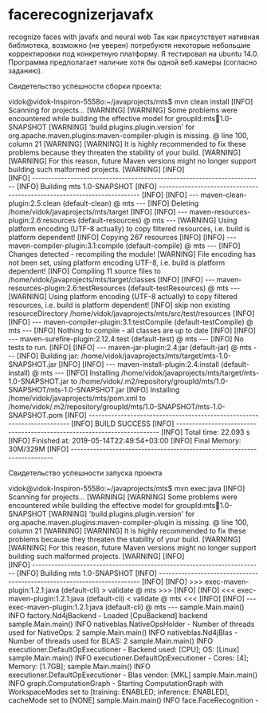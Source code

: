 # facerecognizerjavafx
recognize faces with javafx and neural web
Так как присутствует нативная библиотека, возможно (не уверен) потребуютя некоторые небольшие корректировки под конкретную 
платформу. Я тестировал на ubuntu 14.0. Программа предполагает наличие хотя бы одной веб.камеры (согласно заданию).

Свидетельство успешности сборки проекта:

vidok@vidok-Inspiron-5558o:~/javaprojects/mts$ mvn clean install
[INFO] Scanning for projects...
[WARNING] 
[WARNING] Some problems were encountered while building the effective model for groupId:mts:jar:1.0-SNAPSHOT
[WARNING] 'build.plugins.plugin.version' for org.apache.maven.plugins:maven-compiler-plugin is missing. @ line 100, column 21
[WARNING] 
[WARNING] It is highly recommended to fix these problems because they threaten the stability of your build.
[WARNING] 
[WARNING] For this reason, future Maven versions might no longer support building such malformed projects.
[WARNING] 
[INFO]                                                                         
[INFO] ------------------------------------------------------------------------
[INFO] Building mts 1.0-SNAPSHOT
[INFO] ------------------------------------------------------------------------
[INFO] 
[INFO] --- maven-clean-plugin:2.5:clean (default-clean) @ mts ---
[INFO] Deleting /home/vidok/javaprojects/mts/target
[INFO] 
[INFO] --- maven-resources-plugin:2.6:resources (default-resources) @ mts ---
[WARNING] Using platform encoding (UTF-8 actually) to copy filtered resources, i.e. build is platform dependent!
[INFO] Copying 267 resources
[INFO] 
[INFO] --- maven-compiler-plugin:3.1:compile (default-compile) @ mts ---
[INFO] Changes detected - recompiling the module!
[WARNING] File encoding has not been set, using platform encoding UTF-8, i.e. build is platform dependent!
[INFO] Compiling 11 source files to /home/vidok/javaprojects/mts/target/classes
[INFO] 
[INFO] --- maven-resources-plugin:2.6:testResources (default-testResources) @ mts ---
[WARNING] Using platform encoding (UTF-8 actually) to copy filtered resources, i.e. build is platform dependent!
[INFO] skip non existing resourceDirectory /home/vidok/javaprojects/mts/src/test/resources
[INFO] 
[INFO] --- maven-compiler-plugin:3.1:testCompile (default-testCompile) @ mts ---
[INFO] Nothing to compile - all classes are up to date
[INFO] 
[INFO] --- maven-surefire-plugin:2.12.4:test (default-test) @ mts ---
[INFO] No tests to run.
[INFO] 
[INFO] --- maven-jar-plugin:2.4:jar (default-jar) @ mts ---
[INFO] Building jar: /home/vidok/javaprojects/mts/target/mts-1.0-SNAPSHOT.jar
[INFO] 
[INFO] --- maven-install-plugin:2.4:install (default-install) @ mts ---
[INFO] Installing /home/vidok/javaprojects/mts/target/mts-1.0-SNAPSHOT.jar to /home/vidok/.m2/repository/groupId/mts/1.0-SNAPSHOT/mts-1.0-SNAPSHOT.jar
[INFO] Installing /home/vidok/javaprojects/mts/pom.xml to /home/vidok/.m2/repository/groupId/mts/1.0-SNAPSHOT/mts-1.0-SNAPSHOT.pom
[INFO] ------------------------------------------------------------------------
[INFO] BUILD SUCCESS
[INFO] ------------------------------------------------------------------------
[INFO] Total time: 22.093 s
[INFO] Finished at: 2019-05-14T22:49:54+03:00
[INFO] Final Memory: 30M/329M
[INFO] ------------------------------------------------------------------------

Свидетельство успешности запуска проекта

vidok@vidok-Inspiron-5558o:~/javaprojects/mts$ mvn exec:java
[INFO] Scanning for projects...
[WARNING] 
[WARNING] Some problems were encountered while building the effective model for groupId:mts:jar:1.0-SNAPSHOT
[WARNING] 'build.plugins.plugin.version' for org.apache.maven.plugins:maven-compiler-plugin is missing. @ line 100, column 21
[WARNING] 
[WARNING] It is highly recommended to fix these problems because they threaten the stability of your build.
[WARNING] 
[WARNING] For this reason, future Maven versions might no longer support building such malformed projects.
[WARNING] 
[INFO]                                                                         
[INFO] ------------------------------------------------------------------------
[INFO] Building mts 1.0-SNAPSHOT
[INFO] ------------------------------------------------------------------------
[INFO] 
[INFO] >>> exec-maven-plugin:1.2.1:java (default-cli) > validate @ mts >>>
[INFO] 
[INFO] <<< exec-maven-plugin:1.2.1:java (default-cli) < validate @ mts <<<
[INFO] 
[INFO] --- exec-maven-plugin:1.2.1:java (default-cli) @ mts ---
sample.Main.main() INFO  factory.Nd4jBackend - Loaded [CpuBackend] backend
 sample.Main.main() INFO  nativeblas.NativeOpsHolder - Number of threads used for NativeOps: 2
 sample.Main.main() INFO  nativeblas.Nd4jBlas - Number of threads used for BLAS: 2
 sample.Main.main() INFO  executioner.DefaultOpExecutioner - Backend used: [CPU]; OS: [Linux]
 sample.Main.main() INFO  executioner.DefaultOpExecutioner - Cores: [4]; Memory: [1.7GB];
 sample.Main.main() INFO  executioner.DefaultOpExecutioner - Blas vendor: [MKL]
 sample.Main.main() INFO  graph.ComputationGraph - Starting ComputationGraph with WorkspaceModes set to [training: ENABLED; inference: ENABLED], cacheMode set to [NONE]
 sample.Main.main() INFO  face.FaceRecognition - 
